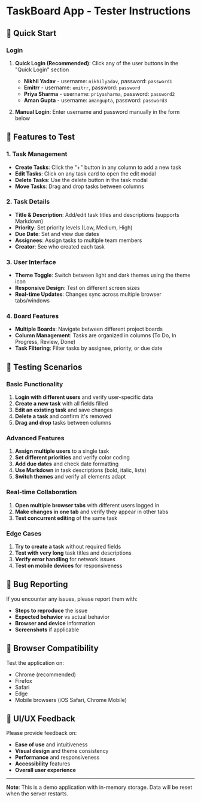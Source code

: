 # TaskBoard App - Tester Instructions

## 🚀 Quick Start

### Login
1. **Quick Login (Recommended)**: Click any of the user buttons in the "Quick Login" section
   - **Nikhil Yadav** - username: `nikhilyadav`, password: `password1`
   - **Emitrr** - username: `emitrr`, password: `password`
   - **Priya Sharma** - username: `priyasharma`, password: `password2`
   - **Aman Gupta** - username: `amangupta`, password: `password3`

2. **Manual Login**: Enter username and password manually in the form below

## 🎯 Features to Test

### 1. **Task Management**
- **Create Tasks**: Click the "+" button in any column to add a new task
- **Edit Tasks**: Click on any task card to open the edit modal
- **Delete Tasks**: Use the delete button in the task modal
- **Move Tasks**: Drag and drop tasks between columns

### 2. **Task Details**
- **Title & Description**: Add/edit task titles and descriptions (supports Markdown)
- **Priority**: Set priority levels (Low, Medium, High)
- **Due Date**: Set and view due dates
- **Assignees**: Assign tasks to multiple team members
- **Creator**: See who created each task

### 3. **User Interface**
- **Theme Toggle**: Switch between light and dark themes using the theme icon
- **Responsive Design**: Test on different screen sizes
- **Real-time Updates**: Changes sync across multiple browser tabs/windows

### 4. **Board Features**
- **Multiple Boards**: Navigate between different project boards
- **Column Management**: Tasks are organized in columns (To Do, In Progress, Review, Done)
- **Task Filtering**: Filter tasks by assignee, priority, or due date

## 🔧 Testing Scenarios

### Basic Functionality
1. **Login with different users** and verify user-specific data
2. **Create a new task** with all fields filled
3. **Edit an existing task** and save changes
4. **Delete a task** and confirm it's removed
5. **Drag and drop** tasks between columns

### Advanced Features
1. **Assign multiple users** to a single task
2. **Set different priorities** and verify color coding
3. **Add due dates** and check date formatting
4. **Use Markdown** in task descriptions (bold, italic, lists)
5. **Switch themes** and verify all elements adapt

### Real-time Collaboration
1. **Open multiple browser tabs** with different users logged in
2. **Make changes in one tab** and verify they appear in other tabs
3. **Test concurrent editing** of the same task

### Edge Cases
1. **Try to create a task** without required fields
2. **Test with very long** task titles and descriptions
3. **Verify error handling** for network issues
4. **Test on mobile devices** for responsiveness

## 🐛 Bug Reporting

If you encounter any issues, please report them with:
- **Steps to reproduce** the issue
- **Expected behavior** vs actual behavior
- **Browser and device** information
- **Screenshots** if applicable

## 📱 Browser Compatibility

Test the application on:
- Chrome (recommended)
- Firefox
- Safari
- Edge
- Mobile browsers (iOS Safari, Chrome Mobile)

## 🎨 UI/UX Feedback

Please provide feedback on:
- **Ease of use** and intuitiveness
- **Visual design** and theme consistency
- **Performance** and responsiveness
- **Accessibility** features
- **Overall user experience**

---

**Note**: This is a demo application with in-memory storage. Data will be reset when the server restarts. 
